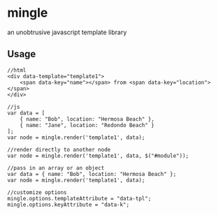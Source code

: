 # mingle
an unobtrusive javascript template library

## Usage

	//html
	<div data-template="template1">
		<span data-key="name"></span> from <span data-key="location"></span>
	</div>

	//js
	var data = [
		{ name: "Bob", location: "Hermosa Beach" },
		{ name: "Jane", location: "Redondo Beach" }
	];
	var node = mingle.render('template1', data); 

	//render directly to another node
	var node = mingle.render('template1', data, $("#module")); 

	//pass in an array or an object
	var data = { name: "Bob", location: "Hermosa Beach" };
	var node = mingle.render('template1', data);

	//customize options
	mingle.options.templateAttribute = "data-tpl";
	mingle.options.keyAttribute = "data-k";
